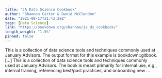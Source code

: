 ```yaml
---
title: "JA Data Science Cookbook"
author: "Shannon Carter & David McClendon"
date: "2021-08-17T21:43:29Z"
tags: [Data Science]
link: "https://bookdown.org/shannon/ja_ds_cookbook/"
length_weight: "1.5%"
pinned: false
---
```


This is a collection of data science tools and techniques commonly used at January Advisors. The output format for this example is bookdown::gitbook. [...] This is a collection of data science tools and techniques commonly used at January Advisors. The book is meant primarily for internal use, e.g., internal training, referencing best/past practices, and onboarding new ...
